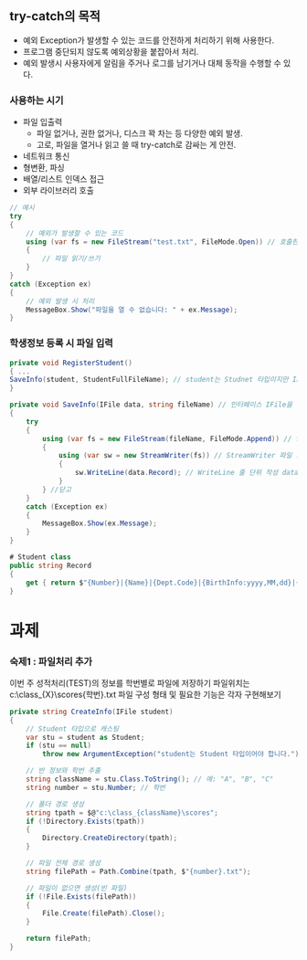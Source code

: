 ## try-catch의 목적
- 예외 Exception가 발생할 수 있는 코드를 안전하게 처리하기 위해 사용한다.
- 프로그램 중단되지 않도록 예외상황을 붙잡아서 처리.
- 예외 발생시 사용자에게 알림을 주거나 로그를 남기거나 대체 동작을 수행할 수 있다.
### 사용하는 시기
- 파일 입출력
  - 파일 없거나, 권한 없거나, 디스크 꽉 차는 등 다양한 예외 발생.
  - 고로, 파일을 열거나 읽고 쓸 때 try-catch로 감싸는 게 안전.
- 네트워크 통신
- 형변환, 파싱
- 배열/리스트 인덱스 접근
- 외부 라이브러리 호출
```c#
// 예시
try
{
    // 예외가 발생할 수 있는 코드
    using (var fs = new FileStream("test.txt", FileMode.Open)) // 호출한 객체 실행후 자동 cloase() 호출 
    {
        // 파일 읽기/쓰기
    }
}
catch (Exception ex)
{
    // 예외 발생 시 처리
    MessageBox.Show("파일을 열 수 없습니다: " + ex.Message);
}
```

### 학생정보 등록 시 파일 입력

```c#
private void RegisterStudent()
{ ...
SaveInfo(student, StudentFullFileName); // student는 Studnet 타입이지만 IFile을 구현하므로 매개변수로 전달 가능
}

private void SaveInfo(IFile data, string fileName) // 인터페이스 IFile을 구현한 객체 매개변수로 받음. fileName은 저장할 파일명  
{
    try
    {
        using (var fs = new FileStream(fileName, FileMode.Append)) // fs에 FileStream 타입 finleName 이름의 파일 FileMode.Append 지정한 파일의 끝 부분에 추가한다. 
        {
            using (var sw = new StreamWriter(fs)) // StreamWriter 파일 쓰기 
            {
                sw.WriteLine(data.Record); // WriteLine 줄 단위 작성 data는 IFile을 구현한 Student. Student 클래스의 Record 내용 작성
            }
        } //닫고
    }
    catch (Exception ex)
    {
        MessageBox.Show(ex.Message);
    }
}

# Student class 
public string Record
{
    get { return $"{Number}|{Name}|{Dept.Code}|{BirthInfo:yyyy,MM,dd}|{AdvisorNumber}|{Year}|{(int)Class}|{(int)RegStatus}|{Address}|{Contact}"; }
}
```

# 과제
### 숙제1 : 파일처리 추가
이번 주 성적처리(TEST)의 정보를 학번별로 파일에 저장하기
파일위치는 c:\class_{X}\scores\{학번}.txt
파일 구성 형태 및 필요한 기능은 각자 구현해보기

```c#
private string CreateInfo(IFile student)
{
    // Student 타입으로 캐스팅
    var stu = student as Student;
    if (stu == null)
        throw new ArgumentException("student는 Student 타입이어야 합니다.");

    // 반 정보와 학번 추출
    string className = stu.Class.ToString(); // 예: "A", "B", "C"
    string number = stu.Number; // 학번

    // 폴더 경로 생성
    string tpath = $@"c:\class_{className}\scores";
    if (!Directory.Exists(tpath))
    {
        Directory.CreateDirectory(tpath);
    }

    // 파일 전체 경로 생성
    string filePath = Path.Combine(tpath, $"{number}.txt");

    // 파일이 없으면 생성(빈 파일)
    if (!File.Exists(filePath))
    {
        File.Create(filePath).Close();
    }

    return filePath;
}
```


